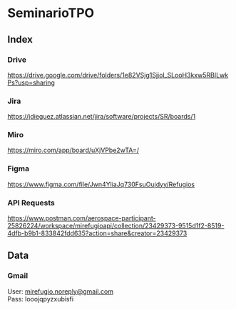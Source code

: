 # SeminarioTPO

## Index

### Drive
https://drive.google.com/drive/folders/1e82VSjg1Sjjol_SLooH3kxw5RBILwkPs?usp=sharing

### Jira
https://jdieguez.atlassian.net/jira/software/projects/SR/boards/1

### Miro
https://miro.com/app/board/uXjVPbe2wTA=/

### Figma
https://www.figma.com/file/Jwn4YliaJq730FsuOujdyy/Refugios

### API Requests
https://www.postman.com/aerospace-participant-25826224/workspace/mirefugioapi/collection/23429373-9515d1f2-8519-4dfb-b9b1-833842fdd635?action=share&creator=23429373

## Data

### Gmail
User: mirefugio.noreply@gmail.com \
Pass: looojqpyzxubisfi
